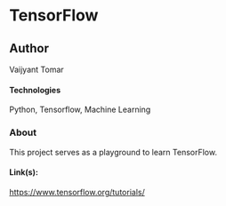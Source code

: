 # TensorFlow

## Author
Vaijyant Tomar

#### Technologies
Python, Tensorflow, Machine Learning

### About
This project serves as a playground to learn TensorFlow.

#### Link(s):
https://www.tensorflow.org/tutorials/